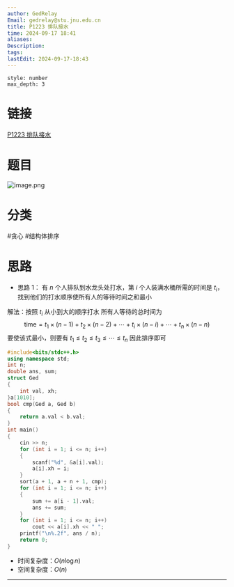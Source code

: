 ```yaml
---
author: GedRelay
Email: gedrelay@stu.jnu.edu.cn
title: P1223 排队接水
time: 2024-09-17 18:41
aliases: 
Description: 
tags: 
lastEdit: 2024-09-17-18:43
---
```


```toc
style: number
max_depth: 3
```

# 链接
[P1223 排队接水](https://www.luogu.com.cn/problem/P1223) 

# 题目
![image.png](https://ged-pic-bed.oss-cn-guangzhou.aliyuncs.com/img/202409171841739.png)


# 分类
#贪心 #结构体排序 

# 思路
- 思路 1：
有 ${n }$ 个人排队到水龙头处打水，第 ${i }$ 个人装满水桶所需的时间是 ${t_{i}  }$，找到他们的打水顺序使所有人的等待时间之和最小

解法：按照 ${t_{i}  }$ 从小到大的顺序打水
所有人等待的总时间为
$$
\mathrm{time} =t_{1} \times \left( n-1 \right) +t_{2} \times \left( n-2 \right) +\cdots +t_{i} \times \left( n-i \right) +\cdots +t_{n} \times \left( n-n \right)  
$$
要使该式最小，则要有 ${t_{1} \leq t_{2} \leq t_{3} \leq \cdots \leq t_{n}  }$ 
因此排序即可


```cpp
#include<bits/stdc++.h>
using namespace std;
int n;
double ans, sum;
struct Ged
{
	int val, xh;
}a[1010];
bool cmp(Ged a, Ged b)
{
	return a.val < b.val;
}
int main()
{
	cin >> n;
	for (int i = 1; i <= n; i++)
	{
		scanf("%d", &a[i].val);
		a[i].xh = i;
	}
	sort(a + 1, a + n + 1, cmp);
	for (int i = 1; i <= n; i++)
	{
		sum += a[i - 1].val;
		ans += sum;
	}
	for (int i = 1; i <= n; i++)
		cout << a[i].xh << " ";
	printf("\n%.2f", ans / n);
	return 0;
}
```


- 时间复杂度：${O\left( n\log n \right)  }$ 
- 空间复杂度：${O\left( n \right)  }$ 


---

